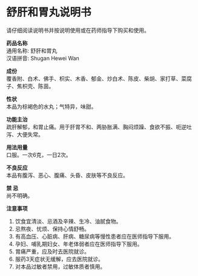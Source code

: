 # 舒肝和胃丸说明书

请仔细阅读说明书并按说明使用或在药师指导下购买和使用。

**药品名称**  
通用名称: 舒肝和胃丸  
汉语拼音: Shugan Hewei Wan

**成份**  
覆香附、白术、佛手、枳实、木香、郁金、炒白术、陈皮、柴胡、家打草、菜腐子、焦枳壳、陈茵。

**性状**  
本品为棕褐色的水丸；气特异，味甜。

**功能主治**  
疏肝解郁，和胃止痛。用于肝胃不和、两胁胀满、胸闷烦躁、食欲不振、呃逆吐泻、大便失常。

**用法用量**  
口服。一次6克，一日2次。

**不良反应**  
本品有腹泻、恶心、腹痛、头昏、皮肤等不良反应。

**禁 忌**  
尚不明确。

**注意事项**  
1. 饮食宜清淡、忌酒及辛辣、生冷、油腻食物。  
2. 忌熬夜、忧烦、保持心情舒畅。  
3. 有高血压、心脏病、肝病、糖尿病等慢性患者应在医师指导下服用。  
4. 孕妇、哺乳期妇女、年老体弱者应在医师指导下服用。  
5. 胃痛严重，应及时去医院就诊。  
6. 服药3天症状无缓解，应去医院就诊。  
7. 对本品过敏者禁用，过敏体质者慎用。